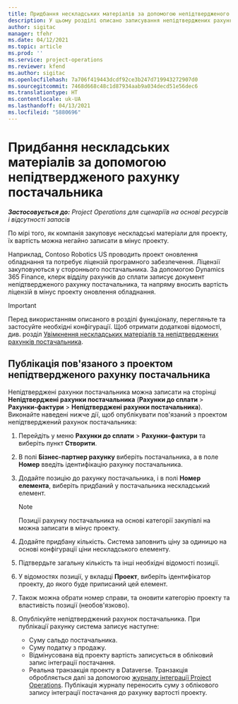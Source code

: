 ```yaml
---
title: Придбання нескладських матеріалів за допомогою непідтвердженого рахунку постачальника
description: У цьому розділі описано записування непідтверджених рахунків постачальника.
author: sigitac
manager: tfehr
ms.date: 04/12/2021
ms.topic: article
ms.prod: ''
ms.service: project-operations
ms.reviewer: kfend
ms.author: sigitac
ms.openlocfilehash: 7a706f419443dcdf92ce3b247d719943272907d0
ms.sourcegitcommit: 7468d668c48c1d87934aab9a034decd51e56dec6
ms.translationtype: HT
ms.contentlocale: uk-UA
ms.lasthandoff: 04/13/2021
ms.locfileid: "5880696"
---
```

# <a name="purchase-non-stocked-materials-using-a-pending-vendor-invoice"></a>Придбання нескладських матеріалів за допомогою непідтвердженого рахунку постачальника

_**Застосовується до:** Project Operations для сценаріїв на основі ресурсів і відсутності запасів_

По мірі того, як компанія закуповує нескладські матеріали для проекту, їх вартість можна негайно записати в мінус проекту. 

Наприклад, Contoso Robotics US проводить проект оновлення обладнання та потребує ліцензій програмного забезпечення. Ліцензії закуповуються у стороннього постачальника.  За допомогою Dynamics 365 Finance, клерк відділу рахунків до сплати записує документ непідтвердженого рахунку постачальника, та напряму вносить вартість ліцензій в мінус проекту оновлення обладнання. 

> [!IMPORTANT]
> Перед використанням описаного в розділі функціоналу, перегляньте та застосуйте необхідні конфігурації. Щоб отримати додаткові відомості, див. розділ [Увімкнення нескладських матеріалів та непідтверджених рахунків постачальника](configure-materials-nonstocked.md). 

## <a name="post-a-project-related-pending-vendor-invoice"></a>Публікація пов'язаного з проектом непідтвердженого рахунку постачальника 

Непідтверджені рахунки постачальника можна записати на сторінці **Непідтверджені рахунки постачальника** (**Рахунки до сплати** > **Рахунки-фактури** > **Непідтверджені рахунки постачальника**). Виконайте наведені нижче дії, щоб опублікувати пов'язаний з проектом непідтверджений рахунок постачальника:

1. Перейдіть у меню **Рахунки до сплати** > **Рахунки-фактури** та виберіть пункт **Створити**. 
2. В полі **Бізнес-партнер рахунку** виберіть постачальника, а в поле **Номер** введіть ідентифікацію рахунку постачальника.
3. Додайте позицію до рахунку постачальника, і в полі **Номер елемента**, виберіть придбаний у постачальника нескладський елемент. 

    > [!NOTE]
    > Позиції рахунку постачальника на основі категорії закупівлі на можна записати в мінус проекту. 
    
5. Додайте придбану кількість. Система заповнить ціну за одиницю на основі конфігурації ціни нескладського елементу. 
6. Підтвердьте загальну кількість та інші необхідні відомості позиції.
7. У відомостях позиції, у вкладці **Проект**, виберіть ідентифікатор проекту, до якого буде приписаний цей елемент.
8. Також можна обрати номер справи, та оновити категорію проекту та властивість позиції (необов'язково).
9. Опублікуйте непідтверджений рахунок постачальника. При публікації рахунку система записує наступне:
    
    - Суму сальдо постачальника.
    - Суму податку з продажу.
    - Відмінусована від проекту вартість записується в обліковий запис інтеграції постачання.
    - Реальна транзакція проекту в Dataverse. Транзакція обробляється далі за допомогою [журналу інтеграції Project Operations](../project-accounting/project-operations-integration-journal.md). Публікація журналу переносить суму з облікового запису інтеграції постачання до рахунку вартості проекту.
